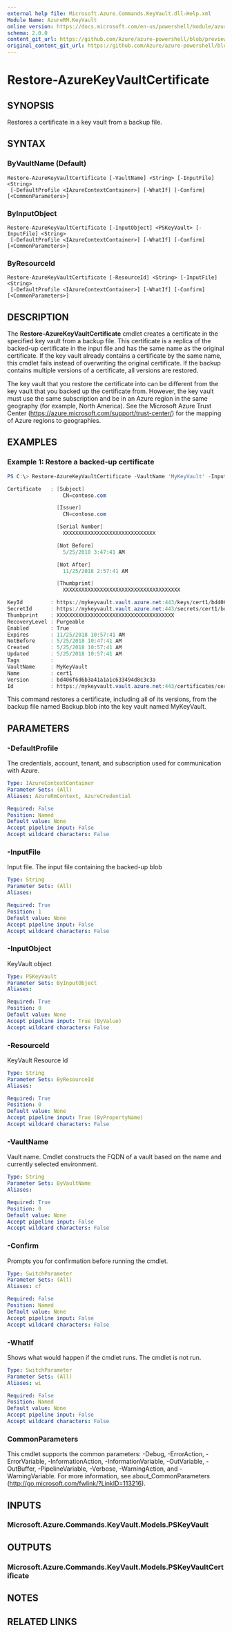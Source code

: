 ```yaml
---
external help file: Microsoft.Azure.Commands.KeyVault.dll-Help.xml
Module Name: AzureRM.KeyVault
online version: https://docs.microsoft.com/en-us/powershell/module/azurerm.keyvault/restore-azurekeyvaultcertificate
schema: 2.0.0
content_git_url: https://github.com/Azure/azure-powershell/blob/preview/src/ResourceManager/KeyVault/Commands.KeyVault/help/Restore-AzureKeyVaultCertificate.md
original_content_git_url: https://github.com/Azure/azure-powershell/blob/preview/src/ResourceManager/KeyVault/Commands.KeyVault/help/Restore-AzureKeyVaultCertificate.md
---
```


# Restore-AzureKeyVaultCertificate

## SYNOPSIS
Restores a certificate in a key vault from a backup file.

## SYNTAX

### ByVaultName (Default)
```
Restore-AzureKeyVaultCertificate [-VaultName] <String> [-InputFile] <String>
 [-DefaultProfile <IAzureContextContainer>] [-WhatIf] [-Confirm] [<CommonParameters>]
```

### ByInputObject
```
Restore-AzureKeyVaultCertificate [-InputObject] <PSKeyVault> [-InputFile] <String>
 [-DefaultProfile <IAzureContextContainer>] [-WhatIf] [-Confirm] [<CommonParameters>]
```

### ByResourceId
```
Restore-AzureKeyVaultCertificate [-ResourceId] <String> [-InputFile] <String>
 [-DefaultProfile <IAzureContextContainer>] [-WhatIf] [-Confirm] [<CommonParameters>]
```

## DESCRIPTION
The **Restore-AzureKeyVaultCertificate** cmdlet creates a certificate in the specified key vault from a backup file.
This certificate is a replica of the backed-up certificate in the input file and has the same name as the original certificate.
If the key vault already contains a certificate by the same name, this cmdlet fails instead of overwriting the original certificate.
If the backup contains multiple versions of a certificate, all versions are restored.

The key vault that you restore the certificate into can be different from the key vault that you backed up the certificate from.
However, the key vault must use the same subscription and be in an Azure region in the same geography (for example, North America).
See the Microsoft Azure Trust Center (https://azure.microsoft.com/support/trust-center/) for the mapping of Azure regions to geographies.

## EXAMPLES

### Example 1: Restore a backed-up certificate
```powershell
PS C:\> Restore-AzureKeyVaultCertificate -VaultName 'MyKeyVault' -InputFile "C:\Backup.blob"

Certificate   : [Subject]
                  CN=contoso.com

                [Issuer]
                  CN=contoso.com

                [Serial Number]
                  XXXXXXXXXXXXXXXXXXXXXXXXXXXXXX

                [Not Before]
                  5/25/2018 3:47:41 AM

                [Not After]
                  11/25/2018 2:57:41 AM

                [Thumbprint]
                  XXXXXXXXXXXXXXXXXXXXXXXXXXXXXXXXXXXXXX

KeyId         : https://mykeyvault.vault.azure.net:443/keys/cert1/bd406f6d6b3a41a1a1c633494d8c3c3a
SecretId      : https://mykeyvault.vault.azure.net:443/secrets/cert1/bd406f6d6b3a41a1a1c633494d8c3c3a
Thumbprint    : XXXXXXXXXXXXXXXXXXXXXXXXXXXXXXXXXXXXXX
RecoveryLevel : Purgeable
Enabled       : True
Expires       : 11/25/2018 10:57:41 AM
NotBefore     : 5/25/2018 10:47:41 AM
Created       : 5/25/2018 10:57:41 AM
Updated       : 5/25/2018 10:57:41 AM
Tags          : 
VaultName     : MyKeyVault
Name          : cert1
Version       : bd406f6d6b3a41a1a1c633494d8c3c3a
Id            : https://mykeyvault.vault.azure.net:443/certificates/cert1/bd406f6d6b3a41a1a1c633494d8c3c3a
```

This command restores a certificate, including all of its versions, from the backup file named Backup.blob into the key vault named MyKeyVault.

## PARAMETERS

### -DefaultProfile
The credentials, account, tenant, and subscription used for communication with Azure.

```yaml
Type: IAzureContextContainer
Parameter Sets: (All)
Aliases: AzureRmContext, AzureCredential

Required: False
Position: Named
Default value: None
Accept pipeline input: False
Accept wildcard characters: False
```

### -InputFile
Input file.
The input file containing the backed-up blob

```yaml
Type: String
Parameter Sets: (All)
Aliases:

Required: True
Position: 1
Default value: None
Accept pipeline input: False
Accept wildcard characters: False
```

### -InputObject
KeyVault object

```yaml
Type: PSKeyVault
Parameter Sets: ByInputObject
Aliases:

Required: True
Position: 0
Default value: None
Accept pipeline input: True (ByValue)
Accept wildcard characters: False
```

### -ResourceId
KeyVault Resource Id

```yaml
Type: String
Parameter Sets: ByResourceId
Aliases:

Required: True
Position: 0
Default value: None
Accept pipeline input: True (ByPropertyName)
Accept wildcard characters: False
```

### -VaultName
Vault name.
Cmdlet constructs the FQDN of a vault based on the name and currently selected environment.

```yaml
Type: String
Parameter Sets: ByVaultName
Aliases:

Required: True
Position: 0
Default value: None
Accept pipeline input: False
Accept wildcard characters: False
```

### -Confirm
Prompts you for confirmation before running the cmdlet.

```yaml
Type: SwitchParameter
Parameter Sets: (All)
Aliases: cf

Required: False
Position: Named
Default value: None
Accept pipeline input: False
Accept wildcard characters: False
```

### -WhatIf
Shows what would happen if the cmdlet runs.
The cmdlet is not run.

```yaml
Type: SwitchParameter
Parameter Sets: (All)
Aliases: wi

Required: False
Position: Named
Default value: None
Accept pipeline input: False
Accept wildcard characters: False
```

### CommonParameters
This cmdlet supports the common parameters: -Debug, -ErrorAction, -ErrorVariable, -InformationAction, -InformationVariable, -OutVariable, -OutBuffer, -PipelineVariable, -Verbose, -WarningAction, and -WarningVariable. For more information, see about_CommonParameters (http://go.microsoft.com/fwlink/?LinkID=113216).

## INPUTS

### Microsoft.Azure.Commands.KeyVault.Models.PSKeyVault

## OUTPUTS

### Microsoft.Azure.Commands.KeyVault.Models.PSKeyVaultCertificate

## NOTES

## RELATED LINKS
